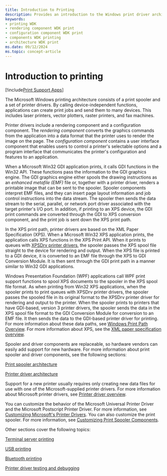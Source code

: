 ```yaml
---
title: Introduction to Printing
description: Provides an introduction to the Windows print driver architecture.
keywords:
- printing WDK
- rendering component WDK print
- configuration component WDK print
- components WDK printing
- architecture WDK print
ms.date: 09/12/2024
ms.topic: concept-article
---
```


# Introduction to printing

[!include[Print Support Apps](../includes/print-support-apps.md)]

The Microsoft Windows printing architecture consists of a print spooler and a set of printer drivers. By calling device-independent functions, applications can create print jobs and send them to many devices. This includes laser printers, vector plotters, raster printers, and fax machines.

Printer drivers include a rendering component and a configuration component. The *rendering component* converts the graphics commands from the application into a data format that the printer uses to render the image on the page. The *configuration component* contains a user interface component that enables users to control a printer's selectable options and a program interface that communicates the printer's configuration and features to an application.

When a Microsoft Win32 GDI application prints, it calls GDI functions in the Win32 API. These functions pass the information to the GDI graphics engine. The GDI graphics engine either spools the drawing instructions as an *enhanced metafile (EMF)* file or, together with a printer driver, renders a printable image that can be sent to the spooler. Spooler components interpret EMF files, and they can insert page layout information and job control instructions into the data stream. The spooler then sends the data stream to the serial, parallel, or network port driver associated with the target printer's I/O port. In addition, if printing to an XPS device, the GDI print commands are converted through the GDI to XPS conversion component, and the print job is sent down the XPS print path.

In the XPS print path, printer drivers are based on the XML Paper Specification (XPS). When a Microsoft Win32 XPS application prints, the application calls XPS functions in the XPS Print API. When it prints to queues with [XPSDrv printer drivers](xpsdrv-printer-drivers.md), the spooler passes the XPS spool file straight to the device for rendering and output. When the XPS file is printed to a GDI device, it is converted to an EMF file through the XPS to GDI Conversion Module. It is then sent through the GDI print path in a manner similar to Win32 GDI applications.

Windows Presentation Foundation (WPF) applications call WPF print support functions to spool XPS documents to the spooler in the XPS spool file format. As when printing from Win32 XPS applications, when the spooler prints to print queues with XPSDrv printer drivers, the spooler passes the spooled file in its original format to the XPSDrv printer driver for rendering and output to the printer. When the spooler prints to printers that have GDI-based, version 3 printer drivers, the spooler sends the data in the XPS spool file format to the GDI Conversion Module for conversion to an EMF file. It then sends the data to the GDI-based printer driver for printing. For more information about these data paths, see [Windows Print Path Overview](windows-print-path-overview.md). For more information about XPS, see the [XML paper specification overview](/previous-versions/windows/hardware/design/dn641615(v=vs.85)).

Spooler and driver components are replaceable, so hardware vendors can easily add support for new hardware. For more information about print spooler and driver components, see the following sections:

[Print spooler architecture](print-spooler-architecture.md)

[Printer driver architecture](printer-driver-architecture.md)

Support for a new printer usually requires only creating new data files for use with one of the Microsoft-supplied printer drivers. For more information about Microsoft printer drivers, see [Printer driver overview](printer-driver-overview.md).

You can customize the behavior of the Microsoft Universal Printer Driver and the Microsoft Postscript Printer Driver. For more information, see [Customizing Microsoft's Printer Drivers](customizing-microsoft-s-printer-drivers.md). You can also customize the print spooler. For more information, see [Customizing Print Spooler Components](print-spooler-components.md).

Other sections cover the following topics:

[Terminal server printing](terminal-server-printing.md)

[USB printing](usb-printing.md)

[Bluetooth printing](bluetooth-printing.md)

[Printer driver testing and debugging](printer-driver-testing-and-debugging.md)
